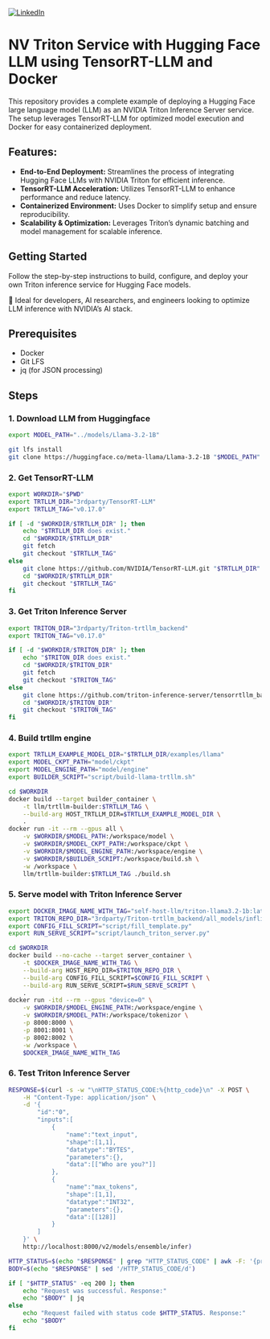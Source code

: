 [![LinkedIn](https://img.shields.io/badge/LinkedIn-Connect-blue)](https://www.linkedin.com/in/HoHuiHsieh-607b70170/)

# NV Triton Service with Hugging Face LLM using TensorRT-LLM and Docker
This repository provides a complete example of deploying a Hugging Face large language model (LLM) as an NVIDIA Triton Inference Server service. The setup leverages TensorRT-LLM for optimized model execution and Docker for easy containerized deployment.

## Features:
- **End-to-End Deployment:** Streamlines the process of integrating Hugging Face LLMs with NVIDIA Triton for efficient inference.
- **TensorRT-LLM Acceleration:** Utilizes TensorRT-LLM to enhance performance and reduce latency.
- **Containerized Environment:** Uses Docker to simplify setup and ensure reproducibility.
- **Scalability & Optimization:** Leverages Triton’s dynamic batching and model management for scalable inference.

## Getting Started
Follow the step-by-step instructions to build, configure, and deploy your own Triton inference service for Hugging Face models.

📌 Ideal for developers, AI researchers, and engineers looking to optimize LLM inference with NVIDIA’s AI stack.

## Prerequisites

- Docker
- Git LFS
- jq (for JSON processing)

## Steps

### 1. Download LLM from Huggingface

```bash
export MODEL_PATH="../models/Llama-3.2-1B"

git lfs install
git clone https://huggingface.co/meta-llama/Llama-3.2-1B "$MODEL_PATH"
```

### 2. Get TensorRT-LLM

```bash
export WORKDIR="$PWD"
export TRTLLM_DIR="3rdparty/TensorRT-LLM"
export TRTLLM_TAG="v0.17.0"

if [ -d "$WORKDIR/$TRTLLM_DIR" ]; then
    echo "$TRTLLM_DIR does exist."
    cd "$WORKDIR/$TRTLLM_DIR"
    git fetch
    git checkout "$TRTLLM_TAG"
else
    git clone https://github.com/NVIDIA/TensorRT-LLM.git "$TRTLLM_DIR"
    cd "$WORKDIR/$TRTLLM_DIR"
    git checkout "$TRTLLM_TAG"
fi
```

### 3. Get Triton Inference Server

```bash
export TRITON_DIR="3rdparty/Triton-trtllm_backend"
export TRITON_TAG="v0.17.0"

if [ -d "$WORKDIR/$TRITON_DIR" ]; then
    echo "$TRITON_DIR does exist."
    cd "$WORKDIR/$TRITON_DIR"
    git fetch
    git checkout "$TRITON_TAG"
else
    git clone https://github.com/triton-inference-server/tensorrtllm_backend.git "$TRITON_DIR"
    cd "$WORKDIR/$TRITON_DIR"
    git checkout "$TRITON_TAG"
fi
```

### 4. Build trtllm engine

```bash
export TRTLLM_EXAMPLE_MODEL_DIR="$TRTLLM_DIR/examples/llama"
export MODEL_CKPT_PATH="model/ckpt"
export MODEL_ENGINE_PATH="model/engine"
export BUILDER_SCRIPT="script/build-llama-trtllm.sh"

cd $WORKDIR
docker build --target builder_container \
    -t llm/trtllm-builder:$TRTLLM_TAG \
    --build-arg HOST_TRTLLM_DIR=$TRTLLM_EXAMPLE_MODEL_DIR \
    .
docker run -it --rm --gpus all \
    -v $WORKDIR/$MODEL_PATH:/workspace/model \
    -v $WORKDIR/$MODEL_CKPT_PATH:/workspace/ckpt \
    -v $WORKDIR/$MODEL_ENGINE_PATH:/workspace/engine \
    -v $WORKDIR/$BUILDER_SCRIPT:/workspace/build.sh \
    -w /workspace \
    llm/trtllm-builder:$TRTLLM_TAG ./build.sh
```

### 5. Serve model with Triton Inference Server

```bash
export DOCKER_IMAGE_NAME_WITH_TAG="self-host-llm/triton-llama3.2-1b:latest"
export TRITON_REPO_DIR="3rdparty/Triton-trtllm_backend/all_models/inflight_batcher_llm"
export CONFIG_FILL_SCRIPT="script/fill_template.py"
export RUN_SERVE_SCRIPT="script/launch_triton_server.py"

cd $WORKDIR
docker build --no-cache --target server_container \
    -t $DOCKER_IMAGE_NAME_WITH_TAG \
    --build-arg HOST_REPO_DIR=$TRITON_REPO_DIR \
    --build-arg CONFIG_FILL_SCRIPT=$CONFIG_FILL_SCRIPT \
    --build-arg RUN_SERVE_SCRIPT=$RUN_SERVE_SCRIPT \
    .
docker run -itd --rm --gpus "device=0" \
    -v $WORKDIR/$MODEL_ENGINE_PATH:/workspace/engine \
    -v $WORKDIR/$MODEL_PATH:/workspace/tokenizor \
    -p 8000:8000 \
    -p 8001:8001 \
    -p 8002:8002 \
    -w /workspace \
    $DOCKER_IMAGE_NAME_WITH_TAG 
```

### 6. Test Triton Inference Server

```bash
RESPONSE=$(curl -s -w "\nHTTP_STATUS_CODE:%{http_code}\n" -X POST \
    -H "Content-Type: application/json" \
    -d '{
        "id":"0",
        "inputs":[
            {
                "name":"text_input",
                "shape":[1,1],
                "datatype":"BYTES",
                "parameters":{},
                "data":[["Who are you?"]]
            },
            {
                "name":"max_tokens",
                "shape":[1,1],
                "datatype":"INT32",
                "parameters":{},
                "data":[[128]]
            }
        ]
    }' \
    http://localhost:8000/v2/models/ensemble/infer)

HTTP_STATUS=$(echo "$RESPONSE" | grep "HTTP_STATUS_CODE" | awk -F: '{print $2}')
BODY=$(echo "$RESPONSE" | sed '/HTTP_STATUS_CODE/d')

if [ "$HTTP_STATUS" -eq 200 ]; then
    echo "Request was successful. Response:"
    echo "$BODY" | jq
else
    echo "Request failed with status code $HTTP_STATUS. Response:"
    echo "$BODY"
fi
